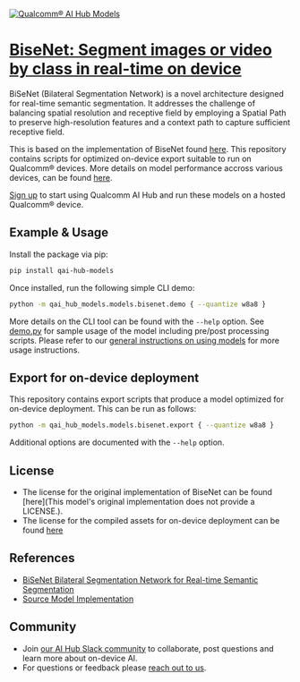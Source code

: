 [![Qualcomm® AI Hub Models](https://qaihub-public-assets.s3.us-west-2.amazonaws.com/qai-hub-models/quic-logo.jpg)](../../README.md)


# [BiseNet: Segment images or video by class in real-time on device](https://aihub.qualcomm.com/models/bisenet)

BiSeNet (Bilateral Segmentation Network) is a novel architecture designed for real-time semantic segmentation. It addresses the challenge of balancing spatial resolution and receptive field by employing a Spatial Path to preserve high-resolution features and a context path to capture sufficient receptive field.

This is based on the implementation of BiseNet found [here](https://github.com/ooooverflow/BiSeNet). This repository contains scripts for optimized on-device
export suitable to run on Qualcomm® devices. More details on model performance
accross various devices, can be found [here](https://aihub.qualcomm.com/models/bisenet).

[Sign up](https://myaccount.qualcomm.com/signup) to start using Qualcomm AI Hub and run these models on a hosted Qualcomm® device.




## Example & Usage

Install the package via pip:
```bash
pip install qai-hub-models
```


Once installed, run the following simple CLI demo:

```bash
python -m qai_hub_models.models.bisenet.demo { --quantize w8a8 }
```
More details on the CLI tool can be found with the `--help` option. See
[demo.py](demo.py) for sample usage of the model including pre/post processing
scripts. Please refer to our [general instructions on using
models](../../../#getting-started) for more usage instructions.

## Export for on-device deployment

This repository contains export scripts that produce a model optimized for
on-device deployment. This can be run as follows:

```bash
python -m qai_hub_models.models.bisenet.export { --quantize w8a8 }
```
Additional options are documented with the `--help` option.


## License
* The license for the original implementation of BiseNet can be found
  [here](This model's original implementation does not provide a LICENSE.).
* The license for the compiled assets for on-device deployment can be found [here](https://qaihub-public-assets.s3.us-west-2.amazonaws.com/qai-hub-models/Qualcomm+AI+Hub+Proprietary+License.pdf)


## References
* [BiSeNet Bilateral Segmentation Network for Real-time Semantic Segmentation](https://arxiv.org/abs/1808.00897)
* [Source Model Implementation](https://github.com/ooooverflow/BiSeNet)



## Community
* Join [our AI Hub Slack community](https://aihub.qualcomm.com/community/slack) to collaborate, post questions and learn more about on-device AI.
* For questions or feedback please [reach out to us](mailto:ai-hub-support@qti.qualcomm.com).
